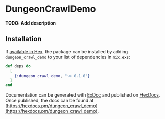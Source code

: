 # DungeonCrawlDemo

**TODO: Add description**

## Installation

If [available in Hex](https://hex.pm/docs/publish), the package can be installed
by adding `dungeon_crawl_demo` to your list of dependencies in `mix.exs`:

```elixir
def deps do
  [
    {:dungeon_crawl_demo, "~> 0.1.0"}
  ]
end
```

Documentation can be generated with [ExDoc](https://github.com/elixir-lang/ex_doc)
and published on [HexDocs](https://hexdocs.pm). Once published, the docs can
be found at [https://hexdocs.pm/dungeon_crawl_demo](https://hexdocs.pm/dungeon_crawl_demo).

